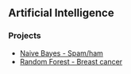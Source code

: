 ## Artificial Intelligence
### Projects
- [Naive Bayes - Spam/ham](https://github.com/thaisaraujo2000/artificial_intelligence/tree/main/projects/naive_bayes)
- [Random Forest - Breast cancer](https://github.com/thaisaraujo2000/artificial_intelligence/tree/main/projects/random_forest)
